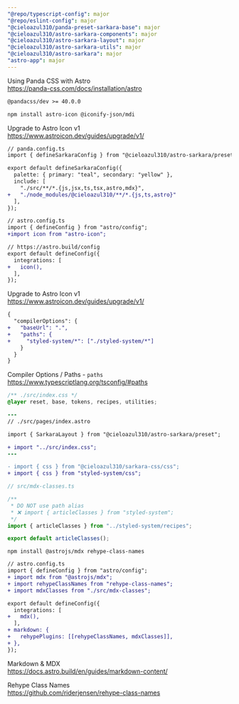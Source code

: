 ```yaml
---
"@repo/typescript-config": major
"@repo/eslint-config": major
"@cieloazul310/panda-preset-sarkara-base": major
"@cieloazul310/astro-sarkara-components": major
"@cieloazul310/astro-sarkara-layout": major
"@cieloazul310/astro-sarkara-utils": major
"@cieloazul310/astro-sarkara": major
"astro-app": major
---
```


Using Panda CSS with Astro  
<https://panda-css.com/docs/installation/astro>

```txt
@pandacss/dev >= 40.0.0
```

```sh
npm install astro-icon @iconify-json/mdi
```

Upgrade to Astro Icon v1  
<https://www.astroicon.dev/guides/upgrade/v1/>

```diff
// panda.config.ts
import { defineSarkaraConfig } from "@cieloazul310/astro-sarkara/preset";

export default defineSarkaraConfig({
  palette: { primary: "teal", secondary: "yellow" },
  include: [
    "./src/**/*.{js,jsx,ts,tsx,astro,mdx}",
+   "./node_modules/@cieloazul310/**/*.{js,ts,astro}"
  ],
});
```

```diff
// astro.config.ts
import { defineConfig } from "astro/config";
+import icon from "astro-icon";

// https://astro.build/config
export default defineConfig({
  integrations: [
+   icon(),
  ],
});
```

Upgrade to Astro Icon v1  
<https://www.astroicon.dev/guides/upgrade/v1/>

```diff
{
  "compilerOptions": {
+   "baseUrl": ".",
+   "paths": {
+     "styled-system/*": ["./styled-system/*"]
    }
  }
}
```

Compiler Options / Paths - `paths`  
<https://www.typescriptlang.org/tsconfig/#paths>

```css
/** ./src/index.css */
@layer reset, base, tokens, recipes, utilities;
```

```diff
---
// ./src/pages/index.astro

import { SarkaraLayout } from "@cieloazul310/astro-sarkara/preset";

+ import "../src/index.css";
---

```

```diff
- import { css } from "@cieloazul310/sarkara-css/css";
+ import { css } from "styled-system/css";
```

```ts
// src/mdx-classes.ts

/**
 * DO NOT use path alias
 * ❌ import { articleClasses } from "styled-system";
 */
import { articleClasses } from "../styled-system/recipes";

export default articleClasses();
```

```shell
npm install @astrojs/mdx rehype-class-names
```

```diff
// astro.config.ts
import { defineConfig } from "astro/config";
+ import mdx from "@astrojs/mdx";
+ import rehypeClassNames from "rehype-class-names";
+ import mdxClasses from "./src/mdx-classes";

export default defineConfig({
  integrations: [
+   mdx(),
  ],
+ markdown: {
+   rehypePlugins: [[rehypeClassNames, mdxClasses]],
+ },
});
```

Markdown & MDX  
<https://docs.astro.build/en/guides/markdown-content/>

Rehype Class Names  
<https://github.com/riderjensen/rehype-class-names>
